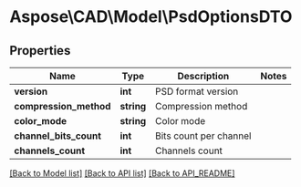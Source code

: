 # Aspose\CAD\Model\PsdOptionsDTO

## Properties
Name | Type | Description | Notes
------------ | ------------- | ------------- | -------------
**version** | **int** | PSD format version | 
**compression_method** | **string** | Compression method | 
**color_mode** | **string** | Color mode | 
**channel_bits_count** | **int** | Bits count per channel | 
**channels_count** | **int** | Channels count | 

[[Back to Model list]](API_README.md#documentation-for-models) [[Back to API list]](API_README.md#documentation-for-api-endpoints) [[Back to API_README]](API_README.md)

